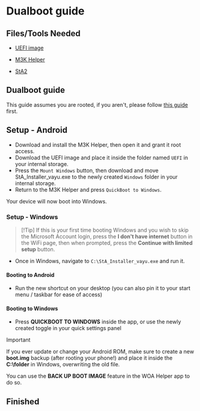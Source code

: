 # Dualboot guide

## Files/Tools Needed

- [UEFI image](https://github.com/qaz6750/XiaoMi9-Drivers/releases/latest)

- [M3K Helper](https://github.com/woa-vayu/WoA-Helper-M3K/releases/latest)

- [StA2](https://github.com/ivanvorvanin/Port-Windows-XiaoMI-9/raw/main/Files/sta2.exe)

## Dualboot guide

This guide assumes you are rooted, if you aren't, please follow [this guide](root.md) first.

## Setup - Android

- Download and install the M3K Helper, then open it and grant it root access.
- Download the UEFI image and place it inside the folder named ```UEFI``` in your internal storage.
- Press the ```Mount Windows``` button, then download and move StA_Installer_vayu.exe to the newly created ```Windows``` folder in your internal storage.
- Return to the M3K Helper and press ```QuickBoot to Windows```.

Your device will now boot into Windows.

### Setup - Windows
>
> [!Tip]
> If this is your first time booting Windows and you wish to skip the Microsoft Account login, press the **I don't have internet** button in the WiFi page, then when prompted, press the **Continue with limited setup** button.

- Once in Windows, navigate to ```C:\StA_Installer_vayu.exe``` and run it.

#### Booting to Android

- Run the new shortcut on your desktop (you can also pin it to your start menu / taskbar for ease of access)

#### Booting to Windows

- Press **QUICKBOOT TO WINDOWS** inside the app, or use the newly created toggle in your quick settings panel

> [!Important]
> If you ever update or change your Android ROM, make sure to create a new **boot.img** backup (after rooting your phone!) and place it inside the **C:\folder** in Windows, overwriting the old file.
>
> You can use the **BACK UP BOOT IMAGE** feature in the WOA Helper app to do so.

## Finished
